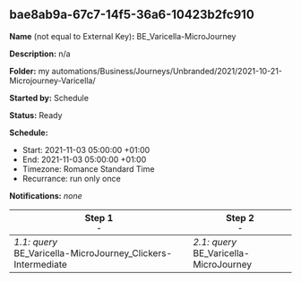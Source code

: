 ## bae8ab9a-67c7-14f5-36a6-10423b2fc910

**Name** (not equal to External Key)**:** BE_Varicella-MicroJourney

**Description:** n/a

**Folder:** my automations/Business/Journeys/Unbranded/2021/2021-10-21-Microjourney-Varicella/

**Started by:** Schedule

**Status:** Ready

**Schedule:**

* Start: 2021-11-03 05:00:00 +01:00
* End: 2021-11-03 05:00:00 +01:00
* Timezone: Romance Standard Time
* Recurrance: run only once

**Notifications:** _none_


| Step 1<br>_<small>-</small>_ | Step 2<br>_<small>-</small>_ |
| --- | --- |
| _1.1: query_<br>BE_Varicella-MicroJourney_Clickers-Intermediate | _2.1: query_<br>BE_Varicella-MicroJourney |
